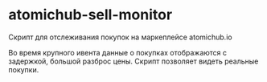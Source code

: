 # atomichub-sell-monitor

Скрипт для отслеживания покупок на маркеплейсе atomichub.io

Во время крупного ивента данные о покупках отображаются с задержкой, большой разброс цены.
Скрипт позволяет видеть реальные покупки. 
